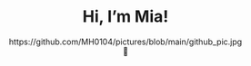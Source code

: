 <div align="center" >
   <h1>Hi, I’m Mia!</h1>
</div>
<div align="center" >
https://github.com/MH0104/pictures/blob/main/github_pic.jpg
</div>
<div align="center" >
     🌻
</div>
